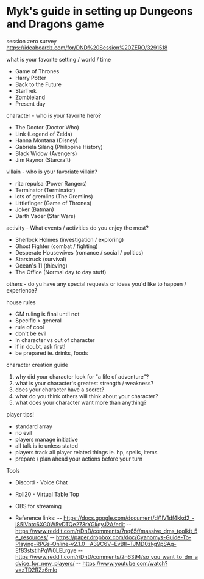 # Myk's guide in setting up Dungeons and Dragons game 

session zero survey https://ideaboardz.com/for/DND%20Session%20ZERO/3291518

what is your favorite setting / world / time
- Game of Thrones
- Harry Potter
- Back to the Future
- StarTrek
- Zombieland
- Present day

character - who is your favorite hero?
- The Doctor (Doctor Who)
- Link (Legend of Zelda)
- Hanna Montana (Disney)
- Gabriela Silang (Philippine History)
- Black Widow (Avengers)
- Jim Raynor (Starcraft)

villain - who is your favoriate villain?
- rita repulsa (Power Rangers)
- Terminator (Terminator)
- lots of gremlins (The Gremlins)
- Littlefinger (Game of Thrones)
- Joker (Batman)
- Darth Vader (Star Wars)

activity - What events / activities do you enjoy the most?
- Sherlock Holmes (investigation / exploring)
- Ghost Fighter (combat / fighting)
- Desperate Housewives (romance / social / politics)
- Starstruck (survival) 
- Ocean's 11 (thieving)
- The Office (Normal day to day stuff)

others - do yu have any special requests or ideas you'd like to happen / experience? 

house rules
- GM ruling is final until not
- Specific > general
- rule of cool
- don't be evil
- In character vs out of character
- if in doubt, ask first!
- be prepared ie. drinks, foods

character creation guide
1. why did your character look for "a life of adventure"? 
2. what is your character's greatest strength / weakness?
3. does your character have a secret?
4. what do you think others will think about your character?
5. what does your character want more than anything?

player tips!
- standard array
- no evil
- players manage initiative
- all talk is ic unless stated
- players track all player related things ie. hp, spells, items
- prepare / plan ahead your actions before your turn



Tools
- Discord - Voice Chat
- Roll20 - Virtual Table Top
- OBS for streaming

- Reference links: 
-- https://docs.google.com/document/d/1lV1df4kkd2_-j85lVbtc6XG0W5vDTQe273rYGkqyJ2A/edit
-- https://www.reddit.com/r/DnD/comments/7nq65f/massive_dms_toolkit_5e_resources/
-- https://paper.dropbox.com/doc/Cyanomys-Guide-To-Playing-RPGs-Online-v2.1.0--A39C6V~EvBII~TJMD0zkg9pSAg-Ef83ststlhPqW0LELrgye
-- https://www.reddit.com/r/DnD/comments/2n6394/so_you_want_to_dm_advice_for_new_players/
-- https://www.youtube.com/watch?v=zTD2RZz6mlo
